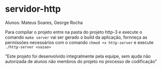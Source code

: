 # servidor-http

Alunos: Mateus Soares, George Rocha

Para compilar o projeto entre na pasta do projeto http-3 e execute o comando ```make server``` vai ser gerado o build da aplicação, fornneça as permissões necessários com o comando ```chmod +x http-server``` e execute ```./http-server <vazao>```

“Este projeto foi desenvolvido integralmente pela equipe, sem ajuda não autorizada de alunos não membros do projeto no processo de codificação”